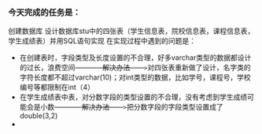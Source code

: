 ### 今天完成的任务是：
创建数据库
设计数据库stu中的四张表（学生信息表，院校信息表，课程信息表，学生成绩表）并用SQL语句实现
在实现过程中遇到的问题是：
* 在创建表时，字段类型及长度设置的不合理，好多varchar类型的数据都设计的过长，浪费空间~~————解决办法——~~`>`对四张表重新做了设计，名字类的字符长度都不超过varchar(10)；对int类型的数据，比如学号，课程号，学校编号等都限制在int（4）
* 在学生成绩表中表，对分数字段的类型设置的不合理，没有考虑到学生成绩可能会是小数~~————解决办法——~~`>`把分数字段的字段类型设置成了double(3,2)
* 

